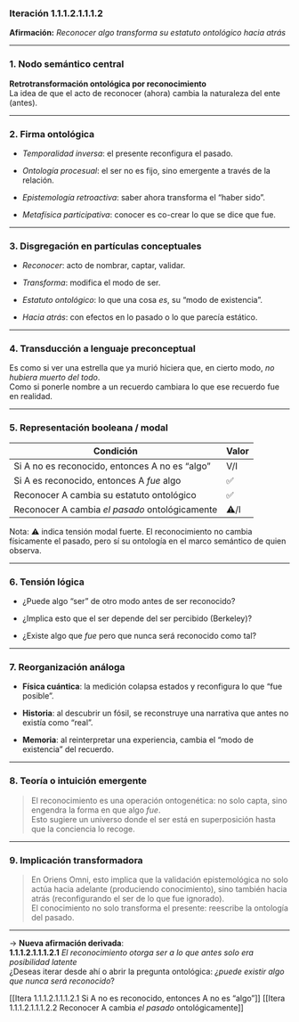 ### Iteración 1.1.1.2.1.1.1.2

**Afirmación:** _Reconocer algo transforma su estatuto ontológico hacia atrás_

---

### 1. **Nodo semántico central**

**Retrotransformación ontológica por reconocimiento**  
La idea de que el acto de reconocer (ahora) cambia la naturaleza del ente (antes).

---

### 2. **Firma ontológica**

- _Temporalidad inversa_: el presente reconfigura el pasado.
    
- _Ontología procesual_: el ser no es fijo, sino emergente a través de la relación.
    
- _Epistemología retroactiva_: saber ahora transforma el “haber sido”.
    
- _Metafísica participativa_: conocer es co-crear lo que se dice que fue.
    

---

### 3. **Disgregación en partículas conceptuales**

- _Reconocer_: acto de nombrar, captar, validar.
    
- _Transforma_: modifica el modo de ser.
    
- _Estatuto ontológico_: lo que una cosa _es_, su “modo de existencia”.
    
- _Hacia atrás_: con efectos en lo pasado o lo que parecía estático.
    

---

### 4. **Transducción a lenguaje preconceptual**

Es como si ver una estrella que ya murió hiciera que, en cierto modo, _no hubiera muerto del todo_.  
Como si ponerle nombre a un recuerdo cambiara lo que ese recuerdo fue en realidad.

---

### 5. **Representación booleana / modal**

| Condición                                      | Valor |
| ---------------------------------------------- | ----- |
| Si A no es reconocido, entonces A no es “algo” | V/I   |
| Si A es reconocido, entonces A _fue_ algo      | ✅     |
| Reconocer A cambia su estatuto ontológico      | ✅     |
| Reconocer A cambia _el pasado_ ontológicamente | ⚠️/I  |

Nota: ⚠️ indica tensión modal fuerte. El reconocimiento no cambia físicamente el pasado, pero sí su ontología en el marco semántico de quien observa.

---

### 6. **Tensión lógica**

- ¿Puede algo “ser” de otro modo antes de ser reconocido?
    
- ¿Implica esto que el ser depende del ser percibido (Berkeley)?
    
- ¿Existe algo que _fue_ pero que nunca será reconocido como tal?
    

---

### 7. **Reorganización análoga**

- **Física cuántica**: la medición colapsa estados y reconfigura lo que “fue posible”.
    
- **Historia**: al descubrir un fósil, se reconstruye una narrativa que antes no existía como “real”.
    
- **Memoria**: al reinterpretar una experiencia, cambia el “modo de existencia” del recuerdo.
    

---

### 8. **Teoría o intuición emergente**

> El reconocimiento es una operación ontogenética: no solo capta, sino engendra la forma en que algo _fue_.  
> Esto sugiere un universo donde el ser está en superposición hasta que la conciencia lo recoge.

---

### 9. **Implicación transformadora**

> En Oriens Omni, esto implica que la validación epistemológica no solo actúa hacia adelante (produciendo conocimiento), sino también hacia atrás (reconfigurando el ser de lo que fue ignorado).  
> El conocimiento no solo transforma el presente: reescribe la ontología del pasado.

---

→ **Nueva afirmación derivada**:  
**1.1.1.2.1.1.1.2.1** _El reconocimiento otorga ser a lo que antes solo era posibilidad latente_  
¿Deseas iterar desde ahí o abrir la pregunta ontológica: _¿puede existir algo que nunca será reconocido_?

[[Itera 1.1.1.2.1.1.1.2.1 Si A no es reconocido, entonces A no es “algo”]]
[[Itera 1.1.1.2.1.1.1.2.2 Reconocer A cambia _el pasado_ ontológicamente]]